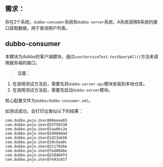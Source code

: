 ## 需求：
存在2个系统，`dubbo-consumer`系统和`dubbo-server`系统，A系统调用B系统的接口获取数据，用于查询用户列表。
## dubbo-consumer
本模块为dubbo的客户端模块，通过`userServiceTest.testQueryAll()`方法来调用服务端的接口。

> **注意：**
1. 在调用测试方法前，需要先将`dubbo-server-api`模块安装到本地仓库。
2. 在调用测试方法前，需要先启动`dubbo-server`模块。

核心配置文件为`dubbo/dubbo-consumer.xml`。

如测试成功，会打印出类似以下的结果：

```
com.dubbo.pojo.User@69eeaa65
com.dubbo.pojo.User@33f50338
com.dubbo.pojo.User@1aa66c2e
com.dubbo.pojo.User@24084dad
com.dubbo.pojo.User@1d23ab56
com.dubbo.pojo.User@10c5aa0c
com.dubbo.pojo.User@211f026e
com.dubbo.pojo.User@7ad894be
com.dubbo.pojo.User@210d84f4
com.dubbo.pojo.User@7e93c01f
```